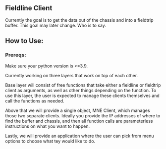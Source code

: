 ## Fieldline Client

Currently the goal is to get the data out of the chassis and into a fieldtrip buffer. This goal may later change. Who is to say.

## How to Use:
### Prereqs:
Make sure your python version is >=3.9.

Currently working on three layers that work on top of each other. 

Base layer will consist of free functions that take either a fieldline or fieldtrip client as arguments, as well as other things depending on the function. To use this layer, the user is expected to manage these clients themselves and call the functions as needed.

Above that we will provide a single object, MNE Client, which manages those two separate clients. Ideally you provide the IP addresses of where to find the buffer and chassis, and then all function calls are parameterless instructions on what you want to happen.

Lastly, we will provide an application where the user can pick from menu options to choose what tey would like to do.

